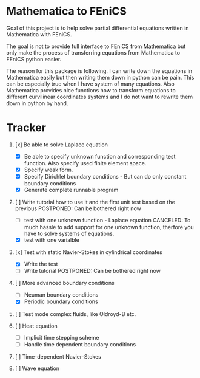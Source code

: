 # Mathematica to FEniCS

Goal of this project is to help solve partial differential equations written in Mathematica with FEniCS.

The goal is not to provide full interface to FEniCS from Mathematica but only make the process of transferring equations from Mathematica to FEniCS python easier.

The reason for this package is following. I can write down the equations in Mathematica easily but then writing them down in python can be pain. This can be especially true when I have system of many equations. Also Mathematica provides nice functions how to transform equations to different curvilinear coordinates systems and I do not want to rewrite them down in python by hand.


# Tracker


1. [x] Be able to solve Laplace equation
   - [x] Be able to specify unknown function and corresponding test function. Also specify used finite element space.
   - [x] Specify weak form.
   - [x] Specify Dirichlet boundary conditions - But can do only constant boundary conditions
   - [x] Generate complete runnable program

2. [ ] Write tutorial how to use it and the first unit test based on the previous
       POSTPONED: Can be bothered right now	
   - [ ] test with one unknown function - Laplace equation CANCELED: To much hassle to add support for one unknown function, therfore you have to solve systems of equations.
   - [x] test with one varialble

3. [x] Test with static Navier-Stokes in cylindrical coordinates
   - [x] Write the test
   - [ ] Write tutorial
         POSTPONED: Can be bothered right now		

4. [ ] More advanced boundary conditions
   - [ ] Neuman boundary conditions
   - [x] Periodic boundary conditions

5. [ ] Test mode complex fluids, like Oldroyd-B etc.

6. [ ] Heat equation
   - [ ] Implicit time stepping scheme
   - [ ] Handle time dependent boundary conditions

7. [ ] Time-dependent Navier-Stokes

8. [ ] Wave equation


